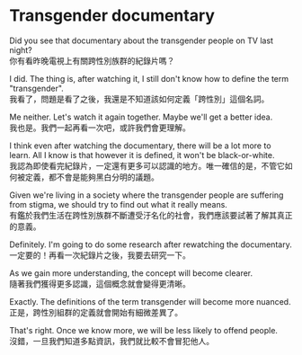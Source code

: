 # Transgender documentary

Did you see that documentary about the transgender people on TV last night?  
你有看昨晚電視上有關跨性別族群的紀錄片嗎？

I did. The thing is, after watching it, I still don't know how to define the term "transgender".  
我看了，問題是看了之後，我還是不知道該如何定義「跨性別」這個名詞。

Me neither. Let's watch it again together. Maybe we'll get a better idea.  
我也是。我們一起再看一次吧，或許我們會更理解。

I think even after watching the documentary, there will be a lot more to learn. All I know is that however it is defined, it won't be black-or-white.  
我認為即使看完紀錄片，一定還有更多可以認識的地方。唯一確信的是，不管它如何被定義，都不會是能夠黑白分明的議題。

Given we're living in a society where the transgender people are suffering from stigma, we should try to find out what it really means.  
有鑑於我們生活在跨性別族群不斷遭受汙名化的社會，我們應該要試著了解其真正的意義。

Definitely. I'm going to do some research after rewatching the documentary.  
一定要的！再看一次紀錄片之後，我要去研究一下。

As we gain more understanding, the concept will become clearer.  
隨著我們獲得更多認識，這個概念就會變得更清晰。

Exactly. The definitions of the term transgender will become more nuanced.  
正是，跨性別組群的定義就會開始有細微差異了。

That's right. Once we know more, we will be less likely to offend people.  
沒錯，一旦我們知道多點資訊，我們就比較不會冒犯他人。

